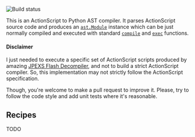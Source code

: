 ![Build status](https://travis-ci.org/eigenein/python-as3.svg?branch=master)

This is an ActionScript to Python AST compiler. It parses ActionScript source code and produces an [`ast.Module`](https://docs.python.org/3/library/ast.html#abstract-grammar) instance which can be just normally compiled and executed with standard [`compile`](https://docs.python.org/3/library/functions.html#compile) and [`exec`](https://docs.python.org/3/library/functions.html#exec) functions.

#### Disclaimer

I just needed to execute a specific set of ActionScript scripts produced by amazing [JPEXS Flash Decompiler](https://github.com/jindrapetrik/jpexs-decompiler), and not to build a strict ActionScript compiler. So, this implementation may not strictly follow the ActionScript specification.

Though, you're welcome to make a pull request to improve it. Please, try to follow the code style and add unit tests where it's reasonable.

## Recipes

TODO
